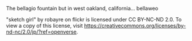 The bellagio fountain but in west oakland, california... bellaweo

 "sketch girl" by robayre on flickr is licensed under CC BY-NC-ND 2.0. To view a copy of this license, visit https://creativecommons.org/licenses/by-nd-nc/2.0/jp/?ref=openverse.
